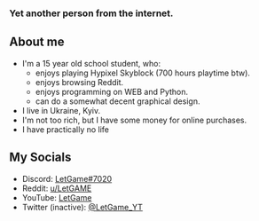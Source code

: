 ### Yet another person from the internet.

## About me
- I'm a 15 year old school student, who:
    - enjoys playing Hypixel Skyblock (700 hours playtime btw).
    - enjoys browsing Reddit.
    - enjoys programming on WEB and Python.
    - can do a somewhat decent graphical design.
- I live in Ukraine, Kyiv.
- I'm not too rich, but I have some money for online purchases.
- I have practically no life

## My Socials
- Discord: [LetGame#7020](https://discord.com/users/478480501649309708)
- Reddit: [u/LetGAME](https://www.reddit.com/user/LetGAME)
- YouTube: [LetGame](https://www.youtube.com/channel/UC5cINZgcCDKsRh3tg6p_Etg)
- Twitter (inactive): [@LetGame_YT](https://twitter.com/LetGame_YT)
